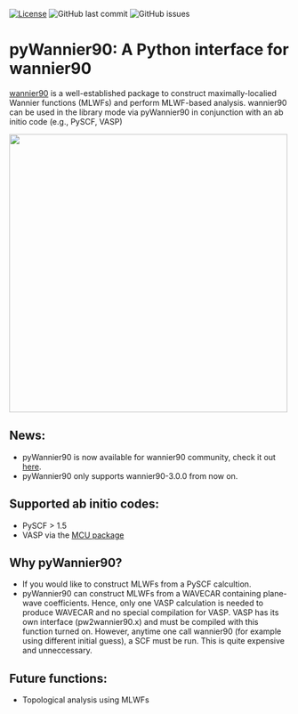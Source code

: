 [![License](https://img.shields.io/badge/License-BSD%203--Clause-blue.svg)](https://opensource.org/licenses/BSD-3-Clause)
![GitHub last commit](https://img.shields.io/github/last-commit/hungpham2017/pyWannier90.svg?color=green)
![GitHub issues](https://img.shields.io/github/issues-raw/hungpham2017/pyWannier90.svg?color=crimson)

# pyWannier90: A Python interface for wannier90
[wannier90](http://www.wannier.org/) is a well-established package to construct maximally-localied Wannier functions (MLWFs) and perform MLWF-based analysis.
wannier90 can be used in the library mode via pyWannier90 in conjunction with an ab initio code (e.g., PySCF, VASP) 

<img src="https://github.com/hungpham2017/pyWannier90/blob/master/doc/Si_sp3.png" width="500" align="middle">

## News:
- pyWannier90 is now available for wannier90 community, check it out [here](http://www.wannier.org/download/).
- pyWannier90 only supports wannier90-3.0.0 from now on. 

## Supported ab initio codes:
- PySCF > 1.5 
- VASP via the [MCU package](https://hungpham2017.github.io/mcu/)

## Why pyWannier90?
- If you would like to construct MLWFs from a PySCF calcultion.
- pyWannier90 can construct MLWFs from a WAVECAR containing plane-wave coefficients.
Hence, only one VASP calculation is needed to produce WAVECAR and no special compilation for VASP.
VASP has its own interface (pw2wannier90.x) and must be compiled with this function turned on. 
However, anytime one call wannier90 (for example using different initial guess), a SCF must be run.
This is quite expensive and unneccessary. 

## Future functions:
- Topological analysis using MLWFs 